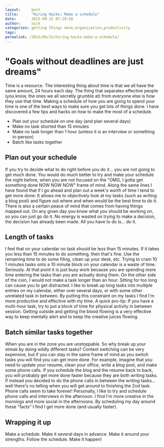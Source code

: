 ```yaml
---
layout:     post
title:      "Hiring Hacks: Make a schedule"
date:       2015-09-15 07:29:58
author:     nick
categories: getting things done,organization,productivity
tags:  
permalink: /2015/09/15/hiring-hacks-make-a-schedule/
---
```

# "Goals without deadlines are just dreams"

Time is a resource. The interesting thing about time is that we all have the same amount, 24 hours each day. The thing that separates effective people (you know, the ones we all secretly grumble at) from everyone else is how they use that time. Making a schedule of how you are going to spend your time is one of the best ways to make sure you get lots of things done. I have discovered a few tips and hacks on how to make the most of a schedule. 

  * Plan out your schedule on one day (and plan several days)
  * Make no task shorted than 15 minutes
  * Make no task longer than 1 hour (unless it is an interview or something in-person)
  * Batch like tasks together



## Plan out your schedule

If you try to decide what to do right before you do it... you are not going to get much done. You would do much better to try and make your schedule the night before, when you are not focused on the "OMG, I gotta get something done NOW NOW NOW" frame of mind. Along the same lines I have found that if I go ahead and plan out a week's worth of time I tend to get more done: It allows me to objectively look at my tasks (such as writing a blog post) and figure out where and when would be the best time to do it. There is also a certain peace of mind that comes from having things mapped out. On any given day you know what you should be working on, so you can just go do it. No energy is wasted on trying to make a decision, the decision has already been made. All you have to do is... do it. 

## Length of tasks

I feel that on your calendar no task should be less than 15 minutes. If it takes you less than 15 minutes to do something, then that's fine. Use the remaining time to do some filing, clean up your desk, etc. Trying to cram 10 1 minutes tasks onto a 10 minute block on your calendar is a waste of time. Seriously. At that point it is just busy work because you are spending more time entering the tasks than you are actually doing them. On the other side of the coin, I would not make a task longer than an hour. Sitting for too long can cause you to get distracted. I like to break up long tasks into multiple entries on my calendar, either over several days, or with some other unrelated task in between. By putting this constraint on my tasks I find I'm more productive and effective with my time. A quick pro-tip: If you have a multi-hour task, try to put a block of time for physical activity in between session. Getting outside and getting the blood flowing is a very effective way to keep mentally alert and to keep the creative juices flowing. 

## Batch similar tasks together

When you are in the zone you are unstoppable. So why break up your streak by doing wildly different tasks? Context switching can be very expensive, but if you can stay in the same frame of mind as you switch tasks you will find you can get more done. For example, imagine that you need to update your resume, clean your office, write a blog post, and make some phone calls. If you schedule the blog and the resume back to back, you will probably get more done faster because they are both writing tasks. If instead you decided to do the phone calls in between the writing tasks... well there's no telling when you will get around to finishing the 2nd task. Phone calls seem to take forever! Personally, I like to try and schedule phone calls and interviews in the afternoon. I find I'm more creative in the mornings and more social in the afternoons. By scheduling my day around these "facts" I find I get more done (and usually faster). 

## Wrapping it up

Make a schedule. Make it several days in advance. Make it around your strengths. Follow the schedule. Make it happen!
